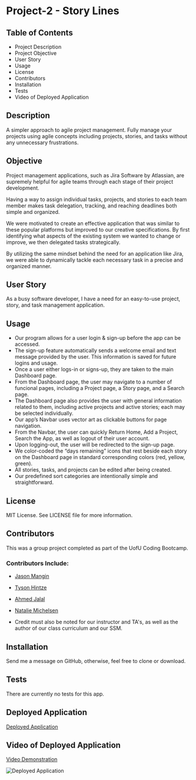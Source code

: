 # Project-2 - Story Lines

## **Table of Contents**

* Project Description
* Project Objective
* User Story
* Usage
* License
* Contributors
* Installation
* Tests
* Video of Deployed Application

## **Description**

A simpler approach to agile project management. Fully manage your projects using agile concepts including projects, stories, and tasks without any unnecessary frustrations.

## **Objective**

Project management applications, such as Jira Software by Atlassian, are supremely helpful for agile teams through each stage of their project development.

Having a way to assign individual tasks, projects, and stories to each team member makes task delegation, tracking, and reaching deadlines both simple and organized.

We were motivated to create an effective application that was similar to these popular platforms but improved to our creative specifications. By first identifying what aspects of the existing system we wanted to change or improve, we then delegated tasks strategically.

By utilizing the same mindset behind the need for an application like Jira, we were able to dynamically tackle each necessary task in a precise and organized manner.

## **User Story**

As a busy software developer, I have a need for an easy-to-use project, story, and task management application.

## **Usage**

* Our program allows for a user login & sign-up before the app can be accessed.
* The sign-up feature automatically sends a welcome email and text message provided by the user. This information is saved for future logins and usage.
* Once a user either logs-in or signs-up, they are taken to the main Dashboard page.
* From the Dashboard page, the user may navigate to a number of funcional pages, including a Project page, a Story page, and a Search page.
* The Dashboard page also provides the user with general information related to them, including active projects and active stories; each may be selected individually.
* Our app’s Navbar uses vector art as clickable buttons for page navigation.
* From the Navbar, the user can quickly Return Home, Add a Project, Search the App, as well as logout of their user account.
* Upon logging-out, the user will be redirected to the sign-up page.
* We color-coded the “days remaining” icons that rest beside each story on the Dashboard page in standard corresponding colors (red, yellow, green).
* All stories, tasks, and projects can be edited after being created.
* Our predefined sort categories are intentionally simple and straightforward.

## **License**

MIT License. See LICENSE file for more information.

## **Contributors**

This was a group project completed as part of the UofU Coding Bootcamp.

### **Contributors Include:**

* [Jason Mangin](https://github.com/Jollyrgr83)
* [Tyson Hintze](https://github.com/hintzetyson)
* [Ahmed Jalal](https://github.com/ahmedjalal93)
* [Natalie Michelsen](https://github.com/nataliemichelsen)

* Credit must also be noted for our instructor and TA's, as well as the author of our class curriculum and our SSM.

## **Installation**

Send me a message on GitHub, otherwise, feel free to clone or download.

## **Tests**

There are currently no tests for this app.

## **Deployed Application**

[Deployed Application](https://storylines1.herokuapp.com/)

## **Video of Deployed Application**

[Video Demonstration](https://drive.google.com/file/d/14OGu3DZ7D_X_BcPv77HW5zV-VxBm53XE/view?usp=sharing)

![Deployed Application](/public/assets/images/video.gif)
